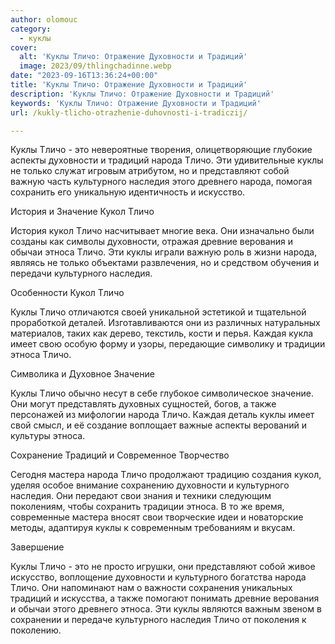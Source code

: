 ```yaml
---
author: olomouc
category:
  - куклы
cover:
  alt: 'Куклы Тличо: Отражение Духовности и Традиций'
  image: 2023/09/thlingchadinne.webp
date: "2023-09-16T13:36:24+00:00"
title: 'Куклы Тличо: Отражение Духовности и Традиций'
description: 'Куклы Тличо: Отражение Духовности и Традиций'
keywords: 'Куклы Тличо: Отражение Духовности и Традиций'
url: /kukly-tlicho-otrazhenie-duhovnosti-i-tradiczij/

---
```

Куклы Тличо \- это невероятные творения, олицетворяющие глубокие аспекты духовности и традиций народа Тличо. Эти удивительные куклы не только служат игровым атрибутом, но и представляют собой важную часть культурного наследия этого древнего народа, помогая сохранить его уникальную идентичность и искусство.

История и Значение Кукол Тличо

История кукол Тличо насчитывает многие века. Они изначально были созданы как символы духовности, отражая древние верования и обычаи этноса Тличо. Эти куклы играли важную роль в жизни народа, являясь не только объектами развлечения, но и средством обучения и передачи культурного наследия.

Особенности Кукол Тличо

Куклы Тличо отличаются своей уникальной эстетикой и тщательной проработкой деталей. Изготавливаются они из различных натуральных материалов, таких как дерево, текстиль, кости и перья. Каждая кукла имеет свою особую форму и узоры, передающие символику и традиции этноса Тличо.

Символика и Духовное Значение

Куклы Тличо обычно несут в себе глубокое символическое значение. Они могут представлять духовных сущностей, богов, а также персонажей из мифологии народа Тличо. Каждая деталь куклы имеет свой смысл, и её создание воплощает важные аспекты верований и культуры этноса.

Сохранение Традиций и Современное Творчество

Сегодня мастера народа Тличо продолжают традицию создания кукол, уделяя особое внимание сохранению духовности и культурного наследия. Они передают свои знания и техники следующим поколениям, чтобы сохранить традиции этноса. В то же время, современные мастера вносят свои творческие идеи и новаторские методы, адаптируя куклы к современным требованиям и вкусам.

Завершение

Куклы Тличо \- это не просто игрушки, они представляют собой живое искусство, воплощение духовности и культурного богатства народа Тличо. Они напоминают нам о важности сохранения уникальных традиций и искусства, а также помогают понимать древние верования и обычаи этого древнего этноса. Эти куклы являются важным звеном в сохранении и передаче культурного наследия Тличо от поколения к поколению.

